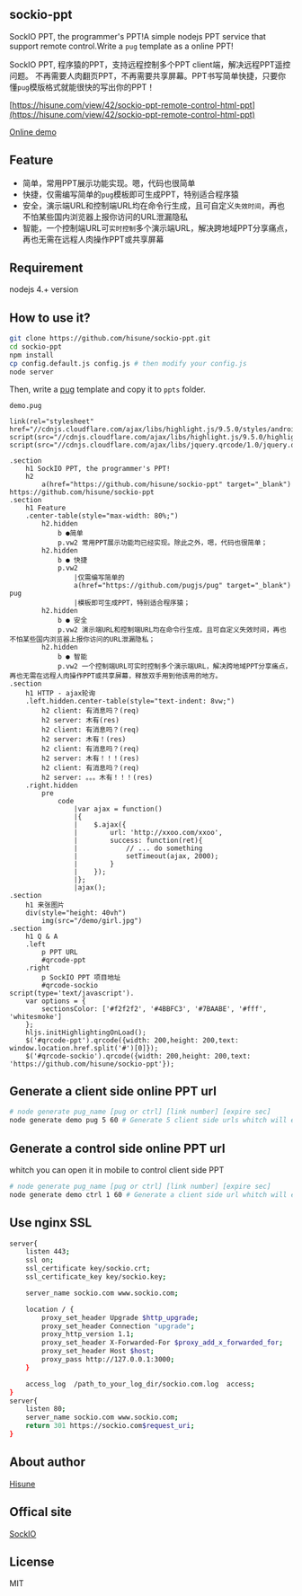 sockio-ppt
-----
SockIO PPT, the programmer's PPT!A simple nodejs PPT service that support remote control.Write a `pug` template as a online PPT!

SockIO PPT, 程序猿的PPT，支持远程控制多个PPT client端，解决远程PPT遥控问题。
不再需要人肉翻页PPT，不再需要共享屏幕。PPT书写简单快捷，只要你懂`pug`模版格式就能很快的写出你的PPT！

[https://hisune.com/view/42/sockio-ppt-remote-control-html-ppt](https://hisune.com/view/42/sockio-ppt-remote-control-html-ppt)

[Online demo](https://sockio.com/ppt?ctrl=d279530ed2537ecdea2d51e3)

Feature
-----
- 简单，常用PPT展示功能实现。嗯，代码也很简单
- 快捷，仅需编写简单的`pug`模板即可生成PPT，特别适合程序猿
- 安全，演示端URL和控制端URL均在命令行生成，且可自定义`失效时间`，再也不怕某些国内浏览器上报你访问的URL泄漏隐私
- 智能，一个控制端URL可`实时控制`多个演示端URL，解决跨地域PPT分享痛点，再也无需在远程人肉操作PPT或共享屏幕

Requirement
-----
nodejs 4.+ version

How to use it?
-----
```bash
git clone https://github.com/hisune/sockio-ppt.git
cd sockio-ppt
npm install
cp config.default.js config.js # then modify your config.js
node server
```
Then, write a [pug](https://github.com/pugjs/pug) template and copy it to `ppts` folder.

`demo.pug`
```pug
link(rel="stylesheet" href="//cdnjs.cloudflare.com/ajax/libs/highlight.js/9.5.0/styles/androidstudio.min.css")
script(src="//cdnjs.cloudflare.com/ajax/libs/highlight.js/9.5.0/highlight.min.js")
script(src="//cdnjs.cloudflare.com/ajax/libs/jquery.qrcode/1.0/jquery.qrcode.min.js")

.section
    h1 SockIO PPT, the programmer's PPT!
    h2
        a(href="https://github.com/hisune/sockio-ppt" target="_blank") https://github.com/hisune/sockio-ppt
.section
    h1 Feature
    .center-table(style="max-width: 80%;")
        h2.hidden
            b ●简单
            p.vw2 常用PPT展示功能均已经实现。除此之外，嗯，代码也很简单；
        h2.hidden
            b ● 快捷
            p.vw2
                |仅需编写简单的
                a(href="https://github.com/pugjs/pug" target="_blank") pug
                |模板即可生成PPT，特别适合程序猿；
        h2.hidden
            b ● 安全
            p.vw2 演示端URL和控制端URL均在命令行生成，且可自定义失效时间，再也不怕某些国内浏览器上报你访问的URL泄漏隐私；
        h2.hidden
            b ● 智能
            p.vw2 一个控制端URL可实时控制多个演示端URL，解决跨地域PPT分享痛点，再也无需在远程人肉操作PPT或共享屏幕，释放双手用到他该用的地方。
.section
    h1 HTTP - ajax轮询
    .left.hidden.center-table(style="text-indent: 8vw;")
        h2 client: 有消息吗？(req)
        h2 server: 木有(res)
        h2 client: 有消息吗？(req)
        h2 server: 木有！(res)
        h2 client: 有消息吗？(req)
        h2 server: 木有！！！(res)
        h2 client: 有消息吗？(req)
        h2 server: 。。。木有！！！(res)
    .right.hidden
        pre
            code
                |var ajax = function()
                |{
                |    $.ajax({
                |        url: 'http://xxoo.com/xxoo',
                |        success: function(ret){
                |            // ... do something
                |            setTimeout(ajax, 2000);
                |        }
                |    });
                |};
                |ajax();
.section
    h1 来张图片
    div(style="height: 40vh")
        img(src="/demo/girl.jpg")
.section
    h1 Q & A
    .left
        p PPT URL
        #qrcode-ppt
    .right
        p SockIO PPT 项目地址
        #qrcode-sockio
script(type='text/javascript').
    var options = {
        sectionsColor: ['#f2f2f2', '#4BBFC3', '#7BAABE', '#fff', 'whitesmoke']
    };
    hljs.initHighlightingOnLoad();
    $('#qrcode-ppt').qrcode({width: 200,height: 200,text: window.location.href.split('#')[0]});
    $('#qrcode-sockio').qrcode({width: 200,height: 200,text: 'https://github.com/hisune/sockio-ppt'});
```

Generate a client side online PPT url
-----
```bash
# node generate pug_name [pug or ctrl] [link number] [expire sec]
node generate demo pug 5 60 # Generate 5 client side urls whitch will expired after 1 minute
```
Generate a control side online PPT url
-----
whitch you can open it in mobile to control client side PPT
```bash
# node generate pug_name [pug or ctrl] [link number] [expire sec]
node generate demo ctrl 1 60 # Generate a client side url whitch will expired after 1 minute
```

Use nginx SSL
-----

```bash
server{
	listen 443;
	ssl on;
	ssl_certificate key/sockio.crt;
	ssl_certificate_key key/sockio.key;

	server_name sockio.com www.sockio.com;

	location / {
		proxy_set_header Upgrade $http_upgrade;
		proxy_set_header Connection "upgrade";
		proxy_http_version 1.1;
		proxy_set_header X-Forwarded-For $proxy_add_x_forwarded_for;
		proxy_set_header Host $host;
		proxy_pass http://127.0.0.1:3000;
	}

	access_log  /path_to_your_log_dir/sockio.com.log  access;
}
server{
	listen 80;
	server_name sockio.com www.sockio.com;
	return 301 https://sockio.com$request_uri;
}
```

About author
-----
[Hisune](https://hisune.com)

Offical site
-----
[SockIO](https://sockio.com)

License
-----
MIT
